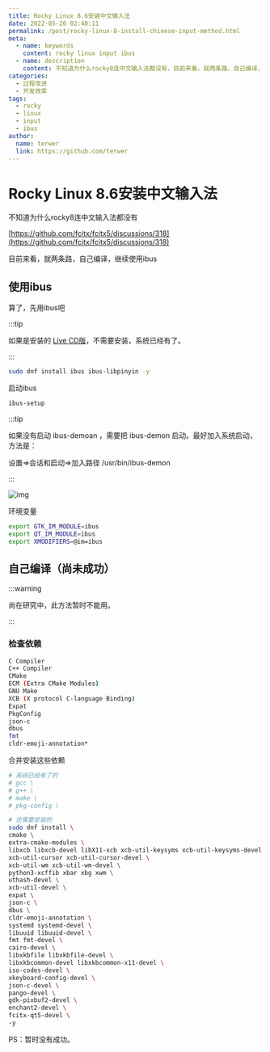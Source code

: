 ```yaml
---
title: Rocky Linux 8.6安装中文输入法
date: 2022-05-26 02:40:11
permalink: /post/rocky-linux-8-install-chinese-input-method.html
meta:
  - name: keywords
    content: rocky linux input ibus
  - name: description
    content: 不知道为什么rocky8连中文输入法都没有，目前来看，就两条路，自己编译，继续使用ibus。
categories:
  - 过程改进
  - 开发效率
tags:
  - rocky
  - linux
  - input
  - ibus
author: 
  name: terwer
  link: https://github.com/terwer
---
```


# Rocky Linux 8.6安装中文输入法

不知道为什么rocky8连中文输入法都没有

[https://github.com/fcitx/fcitx5/discussions/318](https://github.com/fcitx/fcitx5/discussions/318)

目前来看，就两条路，自己编译，继续使用ibus

## 使用ibus

算了，先用ibus吧

:::tip

如果是安装的 [Live CD版](https://mirrors.ustc.edu.cn/rocky/8.6/Live/x86_64/Rocky-XFCE-8-x86_64-20220515.4.iso)，不需要安装，系统已经有了。

:::

```bash
sudo dnf install ibus ibus-libpinyin -y
```

启动ibus

```bash
ibus-setup
```

:::tip

如果没有启动 ibus-demoan ，需要把 ibus-demon 启动。最好加入系统启动，方法是：

设置=>会话和启动=>加入路径 /usr/bin/ibus-demon

:::

![img](https://img1.terwer.space/image-20220526121540882.png)

环境变量

```bash
export GTK_IM_MODULE=ibus
export QT_IM_MODULE=ibus
export XMODIFIERS=@im=ibus
```

## 自己编译（尚未成功）

:::warning

尚在研究中，此方法暂时不能用。

:::

### 检查依赖

```bash
C Compiler
C++ Compiler
CMake
ECM (Extra CMake Modules)
GNU Make
XCB (X protocol C-language Binding)
Expat
PkgConfig
json-c
dbus
fmt
cldr-emoji-annotation*
```

合并安装这些依赖

```bash
# 系统已经有了的
# gcc \
# g++ \
# make \
# pkg-config \

# 还需要安装的
sudo dnf install \
cmake \
extra-cmake-modules \
libxcb libxcb-devel libX11-xcb xcb-util-keysyms xcb-util-keysyms-devel xcb-proto \
xcb-util-cursor xcb-util-cursor-devel \
xcb-util-wm xcb-util-wm-devel \
python3-xcffib xbar xbg xwm \
uthash-devel \
xcb-util-devel \
expat \
json-c \
dbus \
cldr-emoji-annotation \
systemd systemd-devel \
libuuid libuuid-devel \
fmt fmt-devel \
cairo-devel \
libxkbfile libxkbfile-devel \
libxkbcommon-devel libxkbcommon-x11-devel \
iso-codes-devel \
xkeyboard-config-devel \
json-c-devel \
pango-devel \
gdk-pixbuf2-devel \
enchant2-devel \
fcitx-qt5-devel \
-y
```

PS：暂时没有成功。

